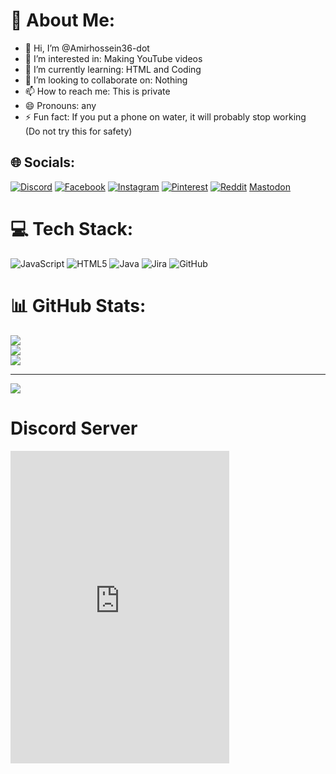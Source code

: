 # 💫 About Me:
- 👋 Hi, I’m @Amirhossein36-dot<br>
- 👀 I’m interested in: Making YouTube videos<br>
- 🌱 I’m currently learning: HTML and Coding<br>
- 💞️ I’m looking to collaborate on: Nothing<br>
- 📫 How to reach me: This is private<br>
- 😄 Pronouns: any<br>
- ⚡ Fun fact: If you put a phone on water, it will probably stop working <br>    (Do not try this for safety)


## 🌐 Socials:
[![Discord](https://img.shields.io/badge/Discord-%237289DA.svg?logo=discord&logoColor=white)](https://discord.com/users/1190680717345161277) [![Facebook](https://img.shields.io/badge/Facebook-%231877F2.svg?logo=Facebook&logoColor=white)](https://facebook.com/ahmadiamirhissein2023) [![Instagram](https://img.shields.io/badge/Instagram-%23E4405F.svg?logo=Instagram&logoColor=white)](https://instagram.com/ahmadiamirhissein1222) [![Pinterest](https://img.shields.io/badge/Pinterest-%23E60023.svg?logo=Pinterest&logoColor=white)](https://pinterest.com/JustAnNormailAccount583) [![Reddit](https://img.shields.io/badge/Reddit-%23FF4500.svg?logo=Reddit&logoColor=white)](https://reddit.com/user/u/Ill_Refrigerator8250) <a rel="me" href="https://mastodon.social/@ahmadiamirhossein1222_">Mastodon</a>

# 💻 Tech Stack:
![JavaScript](https://img.shields.io/badge/javascript-%23323330.svg?style=for-the-badge&logo=javascript&logoColor=%23F7DF1E) ![HTML5](https://img.shields.io/badge/html5-%23E34F26.svg?style=for-the-badge&logo=html5&logoColor=white) ![Java](https://img.shields.io/badge/java-%23ED8B00.svg?style=for-the-badge&logo=openjdk&logoColor=white) ![Jira](https://img.shields.io/badge/jira-%230A0FFF.svg?style=for-the-badge&logo=jira&logoColor=white) ![GitHub](https://img.shields.io/badge/github-%23121011.svg?style=for-the-badge&logo=github&logoColor=white)
# 📊 GitHub Stats:
![](https://github-readme-stats.vercel.app/api?username=Amirhossein36-dot&theme=dark&hide_border=false&include_all_commits=false&count_private=false)<br/>
![](https://nirzak-streak-stats.vercel.app/?user=Amirhossein36-dot&theme=dark&hide_border=false)<br/>
![](https://github-readme-stats.vercel.app/api/top-langs/?username=Amirhossein36-dot&theme=dark&hide_border=false&include_all_commits=false&count_private=false&layout=compact)

---
[![](https://visitcount.itsvg.in/api?id=Amirhossein36-dot&icon=0&color=0)](https://visitcount.itsvg.in)
# Discord Server
<iframe src="https://discord.com/widget?id=1372062285643780176&theme=dark" width="350" height="500" allowtransparency="true" frameborder="0" sandbox="allow-popups allow-popups-to-escape-sandbox allow-same-origin allow-scripts"></iframe>
<!-- Proudly created with GPRM ( https://gprm.itsvg.in ) -->

<!---
Amirhossein36-dot/Amirhossein36-dot is a ✨ special ✨ repository because its `README.md` (this file) appears on your GitHub profile.
You can click the Preview link to take a look at your changes.
--->

